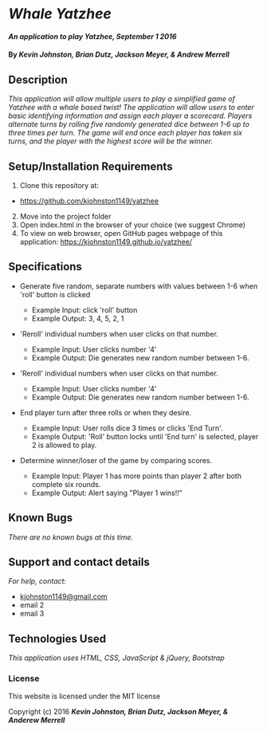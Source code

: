 # _Whale Yatzhee_

#### _An application to play Yatzhee, September 1 2016_

#### By _**Kevin Johnston, Brian Dutz, Jackson Meyer, & Andrew Merrell**_

## Description

_This application will allow multiple users to play a simplified game of Yatzhee with a whale based twist! The application will allow users to enter basic identifying information and assign each player a scorecard.  Players alternate turns by rolling five randomly generated dice between 1-6 up to three times per turn.  The game will end once each player has taken six turns, and the player with the highest score will be the winner._

## Setup/Installation Requirements

1. Clone this repository at:
  * https://github.com/kjohnston1149/yatzhee
2. Move into the project folder
3. Open index.html in the browser of your choice (we suggest Chrome)
4. To view on web browser, open GitHub pages webpage of this application: https://kjohnston1149.github.io/yatzhee/

## Specifications

* Generate five random, separate numbers with values between 1-6 when 'roll' button is clicked
  * Example Input: click 'roll' button
  * Example Output: 3, 4, 5, 2, 1

* 'Reroll' individual numbers when user clicks on that number.
  * Example Input: User clicks number '4'
  * Example Output: Die generates new random number between 1-6.

* 'Reroll' individual numbers when user clicks on that number.
  * Example Input: User clicks number '4'
  * Example Output: Die generates new random number between 1-6.

* End player turn after three rolls or when they desire.
  * Example Input: User rolls dice 3 times or clicks 'End Turn'.
  * Example Output: 'Roll' button locks until 'End turn' is selected, player 2 is allowed to play.

* Determine winner/loser of the game by comparing scores.
  * Example Input: Player 1 has more points than player 2 after both complete six rounds.
  * Example Output: Alert saying "Player 1 wins!!"

## Known Bugs

_There are no known bugs at this time._

## Support and contact details

_For help, contact:_
* [kjohnston1149@gmail.com](mailto:kjohnston1149@gmail.com)
* email 2
* email 3

## Technologies Used

_This application uses HTML, CSS, JavaScript & jQuery, Bootstrap_

### License

This website is licensed under the MIT license

Copyright (c) 2016 **_Kevin Johnston, Brian Dutz, Jackson Meyer, & Anderew Merrell_**
